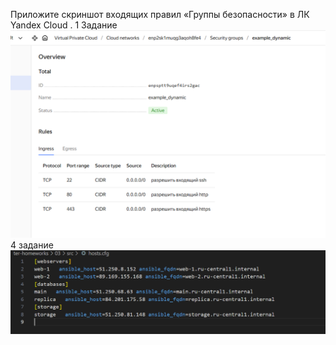 Приложите скриншот входящих правил «Группы безопасности» в ЛК Yandex Cloud .
1 Задание
![alt text](image.png)
4 задание 
![alt text](image-2.png)